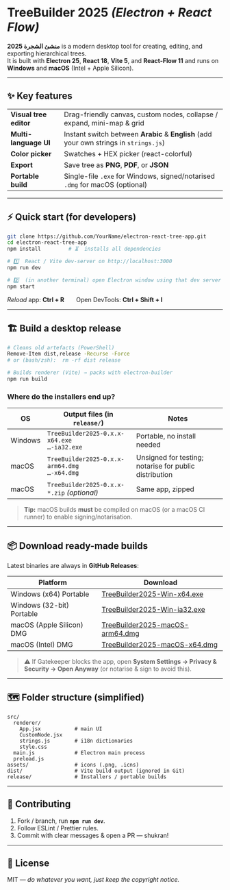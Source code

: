 # TreeBuilder 2025 _(Electron + React Flow)_

**منشئ الشجرة 2025** is a modern desktop tool for creating, editing, and exporting hierarchical trees.  
It is built with **Electron 25**, **React 18**, **Vite 5**, and **React-Flow 11** and runs on **Windows** and **macOS** (Intel + Apple Silicon).

---

## ✨ Key features
| | |
|---|---|
| **Visual tree editor** | Drag-friendly canvas, custom nodes, collapse / expand, mini-map & grid |
| **Multi-language UI**  | Instant switch between **Arabic** & **English** (add your own strings in `strings.js`) |
| **Color picker**       | Swatches + HEX picker (react-colorful) |
| **Export**             | Save tree as **PNG**, **PDF**, or **JSON** |
| **Portable build**     | Single-file `.exe` for Windows, signed/notarised `.dmg` for macOS (optional) |

---

## ⚡ Quick start (for developers)

```bash
git clone https://github.com/YourName/electron-react-tree-app.git
cd electron-react-tree-app
npm install         # ⏳  installs all dependencies

# 1️⃣  React / Vite dev-server on http://localhost:3000
npm run dev

# 2️⃣  (in another terminal) open Electron window using that dev server
npm start
```

*Reload* app: **Ctrl + R**  Open DevTools: **Ctrl + Shift + I**

---

## 🏗️ Build a desktop release

```bash
# Cleans old artefacts (PowerShell)
Remove-Item dist,release -Recurse -Force
# or (bash/zsh):  rm -rf dist release

# Builds renderer (Vite) → packs with electron-builder
npm run build
```

### Where do the installers end up?

| OS      | Output files (in `release/`)                       | Notes |
|---------|----------------------------------------------------|-------|
| Windows | `TreeBuilder2025-0.x.x-x64.exe` <br> `…-ia32.exe`  | Portable, no install needed |
| macOS   | `TreeBuilder2025-0.x.x-arm64.dmg` <br> `…-x64.dmg` | Unsigned for testing; notarise for public distribution |
| macOS   | `TreeBuilder2025-0.x.x-*.zip` _(optional)_         | Same app, zipped |

> **Tip:** macOS builds **must** be compiled on macOS (or a macOS CI runner) to enable signing/notarisation.

---

## 📦 Download ready-made builds

Latest binaries are always in **GitHub Releases**:

| Platform | Download |
|----------|----------|
| Windows (x64) Portable | [TreeBuilder2025-Win-x64.exe](https://github.com/fawziabuhussin/electron-react-tree-app/releases/latest) |
| Windows (32-bit) Portable | [TreeBuilder2025-Win-ia32.exe](https://github.com/fawziabuhussin/electron-react-tree-app/releases/latest) |
| macOS (Apple Silicon) DMG | [TreeBuilder2025-macOS-arm64.dmg](https://github.com/fawziabuhussin/electron-react-tree-app/releases/latest) |
| macOS (Intel) DMG | [TreeBuilder2025-macOS-x64.dmg](https://github.com/fawziabuhussin/electron-react-tree-app/releases/latest) |

> ⚠️ If Gatekeeper blocks the app, open **System Settings → Privacy & Security → Open Anyway** (or notarise & sign to avoid this).

---

## 🗺️ Folder structure (simplified)

```
src/
  renderer/
    App.jsx           # main UI
    CustomNode.jsx
    strings.js        # i18n dictionaries
    style.css
  main.js             # Electron main process
  preload.js
assets/               # icons (.png, .icns)
dist/                 # Vite build output (ignored in Git)
release/              # Installers / portable builds
```

---

## 🤝 Contributing

1. Fork / branch, run **`npm run dev`**.
2. Follow ESLint / Prettier rules.
3. Commit with clear messages & open a PR — shukran!

---

## 📄 License

MIT ― _do whatever you want, just keep the copyright notice._